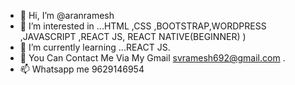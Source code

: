 - 👋 Hi, I’m @aranramesh
- 👀 I’m interested in ...HTML ,CSS ,BOOTSTRAP,WORDPRESS ,JAVASCRIPT ,REACT JS, REACT NATIVE(BEGINNER)
)
- 🌱 I’m currently learning ...REACT JS.
- 💞️ You Can Contact Me Via My Gmail svramesh692@gmail.com  . 
- 📫 Whatsapp me 9629146954

<!---
aranramesh/aranramesh is a ✨ special ✨ repository because its `README.md` (this file) appears on your GitHub profile.
You can click the Preview link to take a look at your changes.
--->

